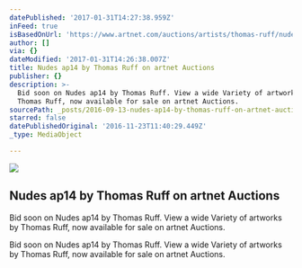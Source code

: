 ```yaml
---
datePublished: '2017-01-31T14:27:38.959Z'
inFeed: true
isBasedOnUrl: 'https://www.artnet.com/auctions/artists/thomas-ruff/nudes-ap14-3'
author: []
via: {}
dateModified: '2017-01-31T14:26:38.007Z'
title: Nudes ap14 by Thomas Ruff on artnet Auctions
publisher: {}
description: >-
  Bid soon on Nudes ap14 by Thomas Ruff. View a wide Variety of artworks by
  Thomas Ruff, now available for sale on artnet Auctions.
sourcePath: _posts/2016-09-13-nudes-ap14-by-thomas-ruff-on-artnet-auctions.md
starred: false
datePublishedOriginal: '2016-11-23T11:40:29.449Z'
_type: MediaObject

---
```

<article style=""><img src="https://imgflo.herokuapp.com/graph/2b2431f8e7ba7b0/b2bf11fc3cc7934ffadc019725d993c8/noop.jpg?input=https%3A%2F%2Fimages.artnet.com%2Faoa_lot_images%2F118137%2Fthomas-ruff-nudes-ap14-photographs-chromogenic-print-c-print-zoom_550_880.jpg" /><h1>Nudes ap14 by Thomas Ruff on artnet Auctions</h1><p>Bid soon on Nudes ap14 by Thomas Ruff. View a wide Variety of artworks by Thomas Ruff, now available for sale on artnet Auctions.</p></article>

Bid soon on Nudes ap14 by Thomas Ruff. View a wide Variety of artworks by Thomas Ruff, now available for sale on artnet Auctions.
